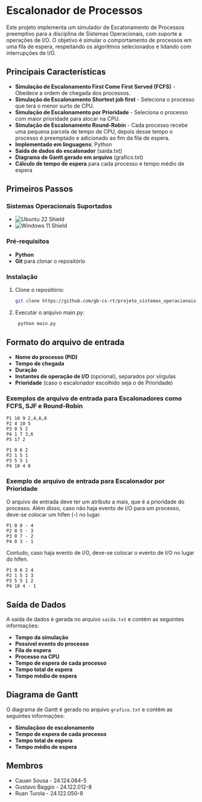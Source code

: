 # Escalonador de Processos

Este projeto implementa um simulador de Escalonamento de Processos preemptivo para a disciplina de Sistemas Operacionais, com suporte a operações de I/O. O objetivo é simular o comportamento de processos em uma fila de espera, respeitando os algoritmos selecionados e lidando com interrupções de I/O.

## Principais Características
- **Simulação de Escalonamento First Come First Served (FCFS)** - Obedece a ordem de chegada dos processos.
- **Simulação de Escalonamento Shortest job first** - Seleciona o processo que terá o menor surto de CPU.
- **Simulação de Escalonamento por Prioridade** - Seleciona o processo com maior prioridade para alocar na CPU.
- **Simulação de Escalonamento Round-Robin** - Cada processo recebe uma pequena parcela de tempo de CPU, depois desse tempo o processo é preemptado e adicionado ao fim da fila de espera.
- **Implementado em linguagens**: Python
- **Saída de dados do escalonador** (saida.txt)
- **Diagrama de Gantt gerado em arquivo** (grafico.txt)
- **Cálculo de tempo de espera** para cada processo e tempo médio de espera

## Primeiros Passos

### Sistemas Operacionais Suportados
- ![Ubuntu 22 Shield](https://img.shields.io/badge/Ubuntu-22.04-orange)
- ![Windows 11 Shield](https://img.shields.io/badge/Windows-11-blue)

### Pré-requisitos
- **Python**
- **Git** para clonar o repositório

### Instalação
1. Clone o repositório:
   ```bash
   git clone https://github.com/gb-cs-rt/projeto_sistemas_operacionais.git
   
2. Executar o arquivo main.py:
   ```bash
    python main.py
    ```
   
## Formato do arquivo de entrada
- **Nome do processo (PID)**
- **Tempo de chegada**
- **Duração**
- **Instantes de operação de I/O** (opcional), separados por vírgulas
- **Prioridade** (caso o escalonador escolhido seja o de Prioridade)

### Exemplos de arquivo de entrada para Escalonadores como FCFS, SJF e Round-Robin
```
P1 10 9 2,4,6,8
P2 4 10 5
P3 0 5 2
P4 1 7 3,6
P5 17 2
```
```
P1 0 6 2
P2 1 5 1
P3 5 5 1
P4 10 4 0
```

### Exemplo de arquivo de entrada para Escalonador por Prioridade

O arquivo de entrada deve ter um atributo a mais, que é a prioridade do processo. Além disso, caso não haja evento de I/O para um processo, deve-se colocar um hífen (-) no lugar.

```
P1 0 8 - 4
P2 0 5 - 3
P3 0 7 - 2
P4 0 3 - 1
```

Contudo, caso haja evento de I/O, deve-se colocar o evento de I/O no lugar do hífen.

```
P1 0 6 2 4 
P2 1 5 1 3 
P3 5 5 1 2 
P4 10 4 - 1
```

## Saída de Dados

A saída de dados é gerada no arquivo `saida.txt` e contém as seguintes informações:

- **Tempo da simulação**
- **Possível evento do processo**
- **Fila de espera**
- **Processo na CPU**
- **Tempo de espera de cada processo**
- **Tempo total de espera**
- **Tempo médio de espera**

## Diagrama de Gantt

O diagrama de Gantt é gerado no arquivo `grafico.txt` e contém as seguintes informações:

- **Simulaçãoo de escalonamento**
- **Tempo de espera de cada processo**
- **Tempo total de espera**
- **Tempo médio de espera**

## Membros
- Cauan Sousa - 24.124.084-5  
- Gustavo Baggio - 24.122.012-8  
- Ruan Turola - 24.122.050-8  
